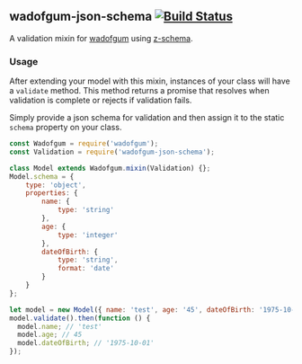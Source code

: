 ## wadofgum-json-schema [![Build Status](https://travis-ci.org/simon-p-r/wadofgum-json-schema.svg)](https://travis-ci.org/simon-pr/wadofgum-json-schema)

A validation mixin for [wadofgum](https://github.com/nlf/wadofgum) using [z-schema](https://github.com/zaggino/z-schema).

### Usage

After extending your model with this mixin, instances of your class will have a `validate` method. This method returns a promise that resolves when validation is complete or rejects if validation fails.

Simply provide a json schema for validation and then assign it to the static `schema` property on your class.

```js
const Wadofgum = require('wadofgum');
const Validation = require('wadofgum-json-schema');

class Model extends Wadofgum.mixin(Validation) {};
Model.schema = {
    type: 'object',
    properties: {
        name: {
            type: 'string'
        },
        age: {
            type: 'integer'
        },
        dateOfBirth: {
            type: 'string',
            format: 'date'
        }
    }
};

let model = new Model({ name: 'test', age: '45', dateOfBirth: '1975-10-01'});
model.validate().then(function () {
  model.name; // 'test'
  model.age; // 45
  model.dateOfBirth; // '1975-10-01'
});
```
